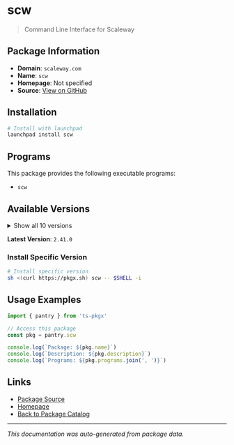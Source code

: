 # scw

> Command Line Interface for Scaleway

## Package Information

- **Domain**: `scaleway.com`
- **Name**: `scw`
- **Homepage**: Not specified
- **Source**: [View on GitHub](https://github.com/pkgxdev/pantry/tree/main/projects/scaleway.com/package.yml)

## Installation

```bash
# Install with launchpad
launchpad install scw
```

## Programs

This package provides the following executable programs:

- `scw`

## Available Versions

<details>
<summary>Show all 10 versions</summary>

- `2.41.0`, `2.40.0`, `2.39.0`, `2.38.0`, `2.37.0`
- `2.36.0`, `2.35.0`, `2.34.0`, `2.33.0`, `2.32.1`

</details>

**Latest Version**: `2.41.0`

### Install Specific Version

```bash
# Install specific version
sh <(curl https://pkgx.sh) scw -- $SHELL -i
```

## Usage Examples

```typescript
import { pantry } from 'ts-pkgx'

// Access this package
const pkg = pantry.scw

console.log(`Package: ${pkg.name}`)
console.log(`Description: ${pkg.description}`)
console.log(`Programs: ${pkg.programs.join(', ')}`)
```

## Links

- [Package Source](https://github.com/pkgxdev/pantry/tree/main/projects/scaleway.com/package.yml)
- [Homepage](#)
- [Back to Package Catalog](../../package-catalog.md)

---

*This documentation was auto-generated from package data.*
